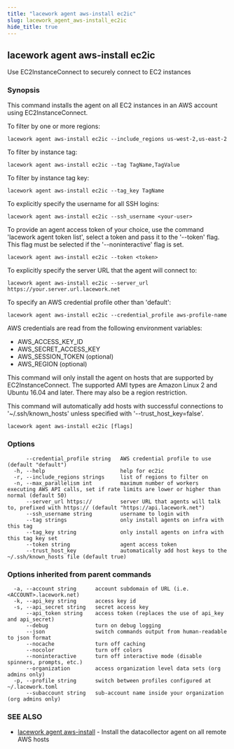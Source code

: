 ```yaml
---
title: "lacework agent aws-install ec2ic"
slug: lacework_agent_aws-install_ec2ic
hide_title: true
---
```


## lacework agent aws-install ec2ic

Use EC2InstanceConnect to securely connect to EC2 instances

### Synopsis

This command installs the agent on all EC2 instances in an AWS account using EC2InstanceConnect.

To filter by one or more regions:

    lacework agent aws-install ec2ic --include_regions us-west-2,us-east-2

To filter by instance tag:

    lacework agent aws-install ec2ic --tag TagName,TagValue

To filter by instance tag key:

    lacework agent aws-install ec2ic --tag_key TagName

To explicitly specify the username for all SSH logins:

    lacework agent aws-install ec2ic --ssh_username <your-user>

To provide an agent access token of your choice, use the command 'lacework agent token list',
select a token and pass it to the '--token' flag. This flag must be selected if the
'--noninteractive' flag is set.

    lacework agent aws-install ec2ic --token <token>

To explicitly specify the server URL that the agent will connect to:

    lacework agent aws-install ec2ic --server_url https://your.server.url.lacework.net

To specify an AWS credential profile other than 'default':

    lacework agent aws-install ec2ic --credential_profile aws-profile-name

AWS credentials are read from the following environment variables:
- AWS_ACCESS_KEY_ID
- AWS_SECRET_ACCESS_KEY
- AWS_SESSION_TOKEN (optional)
- AWS_REGION (optional)

This command will only install the agent on hosts that are supported by
EC2InstanceConnect. The supported AMI types are Amazon Linux 2 and Ubuntu
16.04 and later. There may also be a region restriction.

This command will automatically add hosts with successful connections to
'~/.ssh/known_hosts' unless specified with '--trust_host_key=false'.

```
lacework agent aws-install ec2ic [flags]
```

### Options

```
      --credential_profile string   AWS credential profile to use (default "default")
  -h, --help                        help for ec2ic
  -r, --include_regions strings     list of regions to filter on
  -n, --max_parallelism int         maximum number of workers executing AWS API calls, set if rate limits are lower or higher than normal (default 50)
      --server_url https://         server URL that agents will talk to, prefixed with https:// (default "https://api.lacework.net")
      --ssh_username string         username to login with
      --tag strings                 only install agents on infra with this tag
      --tag_key string              only install agents on infra with this tag key set
      --token string                agent access token
      --trust_host_key              automatically add host keys to the ~/.ssh/known_hosts file (default true)
```

### Options inherited from parent commands

```
  -a, --account string      account subdomain of URL (i.e. <ACCOUNT>.lacework.net)
  -k, --api_key string      access key id
  -s, --api_secret string   secret access key
      --api_token string    access token (replaces the use of api_key and api_secret)
      --debug               turn on debug logging
      --json                switch commands output from human-readable to json format
      --nocache             turn off caching
      --nocolor             turn off colors
      --noninteractive      turn off interactive mode (disable spinners, prompts, etc.)
      --organization        access organization level data sets (org admins only)
  -p, --profile string      switch between profiles configured at ~/.lacework.toml
      --subaccount string   sub-account name inside your organization (org admins only)
```

### SEE ALSO

* [lacework agent aws-install](lacework_agent_aws-install.md)	 - Install the datacollector agent on all remote AWS hosts

